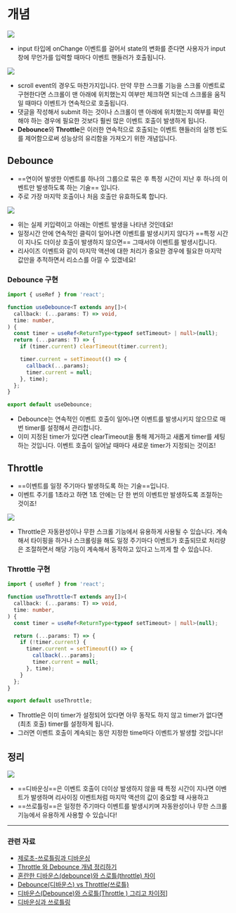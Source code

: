 # 개념

![](https://blog.kakaocdn.net/dn/c1UEto/btsogbZAkjQ/hgKSeC68vaHFv8sG1GqAuk/img.gif)

- input 타입에 onChange 이벤트를 걸어서 state의 변화를 준다면 사용자가 input창에 무언가를 입력할 때마다 이벤트 핸들러가 호출됩니다.

![](https://blog.kakaocdn.net/dn/L1DYE/btsomP8KQ78/F2vo0B5hQ6wqSleqekuFL0/img.gif)

- scroll event의 경우도 마찬가지입니다. 만약 무한 스크롤 기능을 스크롤 이벤트로 구현한다면 스크롤이 맨 아래에 위치했는지 여부만 체크하면 되는데 스크롤을 움직일 때마다 이벤트가 연속적으로 호출됩니다.
- 댓글을 작성해서 submit 하는 것이나 스크롤이 맨 아래에 위치했는지 여부를 확인해야 하는 경우에 필요한 것보다 훨씬 많은 이벤트 호출이 발생하게 됩니다.
- **Debounce**와 **Throttle**은 이러한 연속적으로 호출되는 이벤트 핸들러의 실행 빈도를 제어함으로써 성능상의 유리함을 가져오기 위한 개념입니다.

## Debounce

- ==연이어 발생한 이벤트를 하나의 그룹으로 묶은 후 특정 시간이 지난 후 하나의 이벤트만 발생하도록 하는 기술== 입니다.
- 주로 가장 마지막 호출이나 처음 호출만 유효하도록 합니다.

![](https://blog.kakaocdn.net/dn/cbwWo2/btsomXeQwm9/uczQpnWKW6MukkDj7Jpmb0/img.gif)

- 위는 실제 키입력이고 아래는 이벤트 발생을 나타낸 것인데요!
- 일정시간 안에 연속적인 클릭이 일어나면 이벤트를 발생시키지 않다가 ==특정 시간이 지나도 더이상 호출이 발생하지 않으면== 그때서야 이벤트를 발생시킵니다.
- 리사이즈 이벤트와 같이 마지막 액션에 대한 처리가 중요한 경우에 필요한 마지막 값만을 추적하면서 리소스를 아낄 수 있겠네요!

### Debounce 구현

```typescript
import { useRef } from 'react';

function useDebounce<T extends any[]>(
  callback: (...params: T) => void,
  time: number,
) {
  const timer = useRef<ReturnType<typeof setTimeout> | null>(null);
  return (...params: T) => {
    if (timer.current) clearTimeout(timer.current);

    timer.current = setTimeout(() => {
      callback(...params);
      timer.current = null;
    }, time);
  };
}

export default useDebounce;
```

- Debounce는 연속적인 이벤트 호출이 일어나면 이벤트를 발생시키지 않으므로 매번 timer를 설정해서 관리합니다.
- 이미 지정된 timer가 있다면 clearTimeout을 통해 제거하고 새롭게 timer를 세팅하는 것입니다. 이벤트 호출이 일어날 때마다 새로운 timer가 지정되는 것이죠!

## Throttle

- ==이벤트를 일정 주기마다 발생하도록 하는 기술==입니다.
- 이벤트 주기를 1초라고 하면 1초 안에는 단 한 번의 이벤트만 발생하도록 조절하는 것이죠!

![](https://blog.kakaocdn.net/dn/bzAWOL/btsohYL61cJ/BhE8YXZXPHNmQuQH8e2K9K/img.gif)

- Throttle은 자동완성이나 무한 스크롤 기능에서 유용하게 사용될 수 있습니다. 계속해서 타이핑을 하거나 스크롤링을 해도 일정 주기마다 이벤트가 호출되므로 처리량은 조절하면서 해당 기능이 계속해서 동작하고 있다고 느끼게 할 수 있습니다.

### Throttle 구현

```typescript
import { useRef } from 'react';

function useThrottle<T extends any[]>(
  callback: (...params: T) => void,
  time: number,
) {
  const timer = useRef<ReturnType<typeof setTimeout> | null>(null);

  return (...params: T) => {
    if (!timer.current) {
      timer.current = setTimeout(() => {
        callback(...params);
        timer.current = null;
      }, time);
    }
  };
}

export default useThrottle;
```

- Throttle은 이미 timer가 설정되어 있다면 아무 동작도 하지 않고 timer가 없다면(최초 호출) timer를 설정하게 됩니다.
- 그러면 이벤트 호출이 계속되는 동안 지정한 time마다 이벤트가 발생할 것입니다!

## 정리

![](https://img1.daumcdn.net/thumb/R1280x0/?scode=mtistory2&fname=https%3A%2F%2Fblog.kakaocdn.net%2Fdn%2FbRxLYh%2FbtsrErQB9EV%2FXmZgXKMT9UHl29FPBxBHn0%2Fimg.png)

- ==디바운싱==은 이벤트 호출이 더이상 발생하지 않을 때 특정 시간이 지나면 이벤트가 발생하며 리사이징 이벤트처럼 마지막 액션의 값이 중요할 때 사용하고
- ==쓰로틀링==은 일정한 주기마다 이벤트를 발생시키며 자동완성이나 무한 스크롤 기능에서 유용하게 사용할 수 있습니다!

---
### 관련 자료

- [제로초-쓰로틀링과 디바운싱](https://www.zerocho.com/category/JavaScript/post/59a8e9cb15ac0000182794fa)
- [Throttle 와 Debounce 개념 정리하기](https://pks2974.medium.com/throttle-%EC%99%80-debounce-%EA%B0%9C%EB%85%90-%EC%A0%95%EB%A6%AC%ED%95%98%EA%B8%B0-2335a9c426ff)
- [혼란한 디바운스(debounce)와 스로틀(throttle) 차이](https://velog.io/@sunhwa508/%ED%98%BC%EB%9E%80%ED%95%9C-%EB%94%94%EB%B0%94%EC%9A%B4%EC%8A%A4debounce%EC%99%80-%EC%8A%A4%EB%A1%9C%ED%8B%80throttle-%EC%B0%A8%EC%9D%B4)
- [Debounce(디바운스) vs Throttle(쓰로틀)](https://the-dev.tistory.com/88)
- [디바운스(Debounce)와 스로틀(Throttle ) 그리고 차이점](https://webclub.tistory.com/607)]
- [디바운싱과 쓰로틀링](https://onlydev.tistory.com/151)